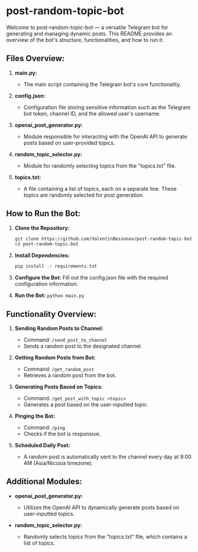 # post-random-topic-bot

Welcome to post-random-topic-bot — a versatile Telegram bot for generating and managing dynamic posts. This README provides an overview of the bot's structure, functionalities, and how to run it.

## Files Overview:

1. **main.py:**
   - The main script containing the Telegram bot's core functionality.

2. **config.json:**
   - Configuration file storing sensitive information such as the Telegram bot token, channel ID, and the allowed user's username.

3. **openai_post_generator.py:**
   - Module responsible for interacting with the OpenAI API to generate posts based on user-provided topics.

4. **random_topic_selector.py:**
   - Module for randomly selecting topics from the "topics.txt" file.

5. **topics.txt:**
   - A file containing a list of topics, each on a separate line. These topics are randomly selected for post generation.

## How to Run the Bot:

1. **Clone the Repository:**
   ```bash
   git clone https://github.com/ValentinBessonov/post-random-topic-bot.git
   cd post-random-topic-bot
   ```

1. **Install Dependencies:**
   ```bash
   pip install -r requirements.txt
   ```

1. **Configure the Bot:**
    Fill out the config.json file with the required configuration information.

1. **Run the Bot:**
   ```python main.py```

## Functionality Overview:

1. **Sending Random Posts to Channel:**
   - Command: `/send_post_to_channel`
   - Sends a random post to the designated channel.

1. **Getting Random Posts from Bot:**
   - Command: `/get_random_post`
   - Retrieves a random post from the bot.

1. **Generating Posts Based on Topics:**
   - Command: `/get_post_with_topic <topic>`
   - Generates a post based on the user-inputted topic.

1. **Pinging the Bot:**
   - Command: `/ping`
   - Checks if the bot is responsive.

1. **Scheduled Daily Post:**
   - A random post is automatically sent to the channel every day at 9:00 AM (Asia/Nicosia timezone).

## Additional Modules:

- **openai_post_generator.py:**
  - Utilizes the OpenAI API to dynamically generate posts based on user-inputted topics.

- **random_topic_selector.py:**
  - Randomly selects topics from the "topics.txt" file, which contains a list of topics.